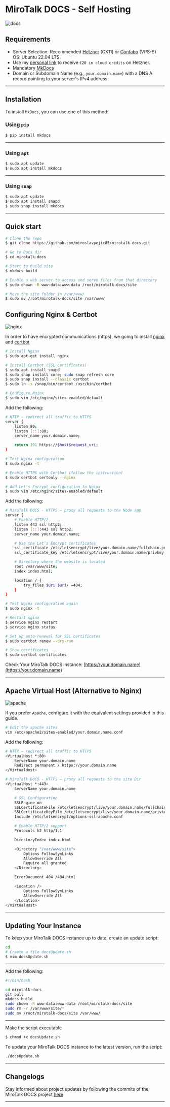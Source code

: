 # MiroTalk DOCS - Self Hosting

![docs](../images/docs.png)

## Requirements

- Server Selection: Recommended [Hetzner](https://www.hetzner.com/cloud) (CX11) or [Contabo](https://www.dpbolvw.net/click-101027391-14462707) (VPS-S) OS: Ubuntu 22.04 LTS.
- Use my [personal link](https://hetzner.cloud/?ref=XdRifCzCK3bn) to receive `€⁠20 in cloud credits` on Hetzner.
- Mandatory [MkDocs](https://www.mkdocs.org/)
- Domain or Subdomain Name (e.g., `your.domain.name`) with a DNS A record pointing to your server's IPv4 address.

---

## Installation

To install `MkDocs`, you can use one of this method:

### Using `pip`

```bash
$ pip install mkdocs
```

---

### Using `apt`

```bash
$ sudo apt update
$ sudo apt install mkdocs
```

---

### Using `snap`

```bash
$ sudo apt update
$ sudo apt install snapd
$ sudo snap install mkdocs
```

---

## Quick start

```bash
# Clone the repo
$ git clone https://github.com/miroslavpejic85/mirotalk-docs.git

# Go to Docs dir
$ cd mirotalk-docs

# Start to build site
$ mkdocs build

# Enable a web server to access and serve files from that directory
$ sudo chown -R www-data:www-data /root/mirotalk-docs/site

# Move the site folder in /var/www/
$ sudo mv /root/mirotalk-docs/site /var/www/
```

## Configuring Nginx & Certbot

![nginx](../images/nginx.png)

In order to have encrypted communications (https), we going to install [nginx](https://www.nginx.com) and [certbot](https://certbot.eff.org)

```bash
# Install Nginx
$ sudo apt-get install nginx

# Install Certbot (SSL certificates)
$ sudo apt install snapd
$ sudo snap install core; sudo snap refresh core
$ sudo snap install --classic certbot
$ sudo ln -s /snap/bin/certbot /usr/bin/certbot

# Configure Nginx
$ sudo vim /etc/nginx/sites-enabled/default
```

Add the following:

```bash
# HTTP — redirect all traffic to HTTPS
server {
    listen 80;
    listen [::]:80;
    server_name your.domain.name;

    return 301 https://$host$request_uri;
}
```

```bash
# Test Nginx configuration
$ sudo nginx -t

# Enable HTTPS with Certbot (follow the instruction)
$ sudo certbot certonly --nginx

# Add Let's Encrypt configuration to Nginx
$ sudo vim /etc/nginx/sites-enabled/default
```

Add the following:

```bash
# MiroTalk DOCS - HTTPS — proxy all requests to the Node app
server {
    # Enable HTTP/2
    listen 443 ssl http2;
    listen [::]:443 ssl http2;
    server_name your.domain.name;

    # Use the Let’s Encrypt certificates
    ssl_certificate /etc/letsencrypt/live/your.domain.name/fullchain.pem;
    ssl_certificate_key /etc/letsencrypt/live/your.domain.name/privkey.pem;

    # Directory where the website is located
    root /var/www/site;
    index index.html;

    location / {
        try_files $uri $uri/ =404;
    }
}
```

```bash
# Test Nginx configuration again
$ sudo nginx -t

# Restart nginx
$ service nginx restart
$ service nginx status

# Set up auto-renewal for SSL certificates
$ sudo certbot renew --dry-run

# Show certificates
$ sudo certbot certificates
```

Check Your MiroTalk DOCS instance: [https://your.domain.name](https://your.domain.name)

---

## Apache Virtual Host (Alternative to Nginx)

![apache](../images/apache.png)

If you prefer `Apache`, configure it with the equivalent settings provided in this guide.

```bash
# Edit the apache sites
vim /etc/apache2/sites-enabled/your.domain.name.conf
```

Add the following:

```bash
# HTTP — redirect all traffic to HTTPS
<VirtualHost *:80>
    ServerName your.domain.name
    Redirect permanent / https://your.domain.name
</VirtualHost>

# MiroTalk DOCS - HTTPS — proxy all requests to the site Dir
<VirtualHost *:443>
    ServerName your.domain.name

    # SSL Configuration
    SSLEngine on
    SSLCertificateFile /etc/letsencrypt/live/your.domain.name/fullchain.pem
    SSLCertificateKeyFile /etc/letsencrypt/live/your.domain.name/privkey.pem
    Include /etc/letsencrypt/options-ssl-apache.conf

    # Enable HTTP/2 support
    Protocols h2 http/1.1

    DirectoryIndex index.html

    <Directory "/var/www/site">
        Options FollowSymLinks
        AllowOverride All
        Require all granted
    </Directory>

    ErrorDocument 404 /404.html

    <Location />
        Options FollowSymLinks
        AllowOverride All
    </Location>
</VirtualHost>
```

---

## Updating Your Instance

To keep your MiroTalk DOCS instance up to date, create an update script:

```bash
cd
# Create a file docsUpdate.sh
$ vim docsUpdate.sh
```

---

Add the following:

```bash
#!/bin/bash

cd mirotalk-docs
git pull
mkdocs build
sudo chown -R www-data:www-data /root/mirotalk-docs/site
sudo rm -r /var/www/site/*
sudo mv /root/mirotalk-docs/site /var/www/
```

---

Make the script executable

```bash
$ chmod +x docsUpdate.sh
```

To update your MiroTalk DOCS instance to the latest version, run the script:

```bash
./docsUpdate.sh
```

---

## Changelogs

Stay informed about project updates by following the commits of the MiroTalk DOCS project [here](https://github.com/miroslavpejic85/mirotalk-docs/commits/main)

---
